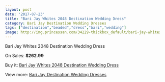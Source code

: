 ```yaml
---
layout: post
date: '2017-07-23'
title: "Bari Jay Whites 2048 Destination Wedding Dress"
category: Bari Jay Destination Wedding Dresses
tags: ["destination","beaded","dress","bari","wedding"]
image: http://img.princessan.com/34229-thickbox_default/bari-jay-whites-2048-destination-wedding-dress.jpg
---
```

Bari Jay Whites 2048 Destination Wedding Dress

On Sales: **$262.99**
<a href="https://www.princessan.com/en/16011-bari-jay-whites-2048-destination-wedding-dress.html"><amp-img layout="responsive" width="600" height="600" src="//img.princessan.com/34229-thickbox_default/bari-jay-whites-2048-destination-wedding-dress.jpg" alt="Bari Jay Whites 2048 Destination Wedding Dress 0" /></a>

Buy it: [Bari Jay Whites 2048 Destination Wedding Dress](https://www.princessan.com/en/16011-bari-jay-whites-2048-destination-wedding-dress.html "Bari Jay Whites 2048 Destination Wedding Dress")

View more: [Bari Jay Destination Wedding Dresses](https://www.princessan.com/en/129- "Bari Jay Destination Wedding Dresses")